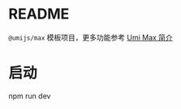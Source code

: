# README

`@umijs/max` 模板项目，更多功能参考 [Umi Max 简介](https://umijs.org/docs/max/introduce)

# 启动
npm run dev